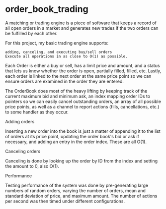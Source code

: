 # order_book_trading
A matching or trading engine is a piece of software that keeps a record of all open orders in a market and generates new trades if the two orders can be fulfilled by each other.

For this project, my basic trading engine supports:

    adding, canceling, and executing buy/sell orders
    Execute all operations in as close to O(1) as possible.
    
Each Order is either a buy or sell, has a limit price and amount, and a status that lets us know whether the order is open, partially filled, filled, etc. 
Lastly, each order is linked to the next order at the same price point so we can ensure orders are examined in the order they are entered.

The OrderBook does most of the heavy lifting by keeping track of the current maximum bid and minimum ask, an index mapping order IDs to pointers so we can easily cancel outstanding orders, an array of all possible price points, as well as a channel to report actions (fills, cancellations, etc.) to some handler as they occur.

Adding orders

Inserting a new order into the book is just a matter of appending it to the list of orders at its price point, updating the order book's bid or ask if necessary, and adding an entry in the order index. These are all O(1).

Canceling orders

Canceling is done by looking up the order by ID from the index and setting the amount to 0, also O(1). 

Performance

Testing performance of the system was done by pre-generating large numbers of random orders, varying the number of orders, mean and standard deviation of price, and maximum amount. The number of actions per second was then timed under different configurations.

